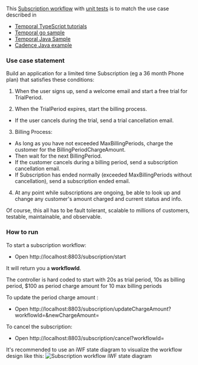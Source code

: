 This [Subscription workflow](https://github.com/indeedeng/iwf-java-samples/tree/main/src/main/java/io/iworkflow/workflow/subscription)
with [unit tests](https://github.com/indeedeng/iwf-java-samples/tree/main/src/test/java/io/iworkflow/workflow/subscription)
is to match the use case described in

* [Temporal TypeScript tutorials](https://learn.temporal.io/tutorials/typescript/subscriptions/)
* [Temporal go sample](https://github.com/temporalio/subscription-workflow-project-template-go)
* [Temporal Java Sample](https://github.com/temporalio/subscription-workflow-project-template-java)
* [Cadence Java example](https://cadenceworkflow.io/docs/concepts/workflows/#example)

### Use case statement
Build an application for a limited time Subscription (eg a 36 month Phone plan) that satisfies these conditions:

1. When the user signs up, send a welcome email and start a free trial for TrialPeriod.

3. When the TrialPeriod expires, start the billing process. 
 * If the user cancels during the trial, send a trial cancellation email.

3. Billing Process:
 * As long as you have not exceeded MaxBillingPeriods, charge the customer for the BillingPeriodChargeAmount.
 * Then wait for the next BillingPeriod.
 * If the customer cancels during a billing period, send a subscription cancellation email.
 * If Subscription has ended normally (exceeded MaxBillingPeriods without cancellation), send a subscription ended email.

4. At any point while subscriptions are ongoing, be able to look up and change any customer's amount charged and current status and info. 

Of course, this all has to be fault tolerant, scalable to millions of customers, testable, maintainable, and observable.

### How to run
To start a subscription workflow:

* Open http://localhost:8803/subscription/start

It will return you a **workflowId**.

The controller is hard coded to start with 20s as trial period, 10s as billing period, $100 as period charge amount for
10 max billing periods

To update the period charge amount :

* Open http://localhost:8803/subscription/updateChargeAmount?workflowId=<TheWorkflowId>&newChargeAmount=<The new amount>

To cancel the subscription:

* Open http://localhost:8803/subscription/cancel?workflowId=<TheWorkflowId>

It's recommended to use an iWF state diagram to visualize the workflow design like this:
![Subscription workflow iWF state diagram](https://user-images.githubusercontent.com/4523955/216396635-1c46df3c-e087-415a-996e-16ce47e7ccb2.png)
